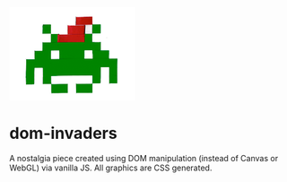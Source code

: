 ![winter space invader alien](static/img/winter.png?raw=true "Winter Alien" )
# dom-invaders
A nostalgia piece created using DOM manipulation (instead of Canvas or WebGL) via vanilla JS. All graphics are CSS generated.
